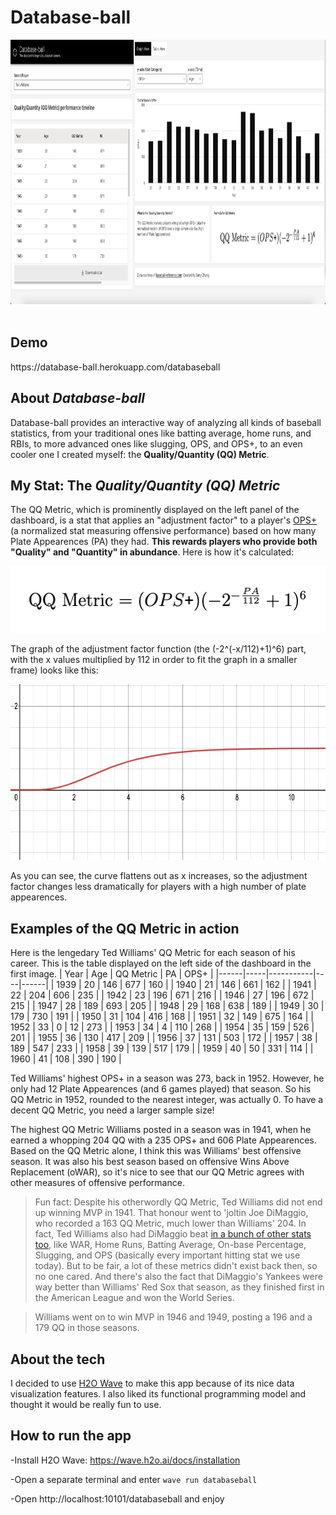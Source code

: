 # Database-ball

<img src="readme/default-view.png" alt="default-view" width=961 height=423> 

## Demo
<p>https://database-ball.herokuapp.com/databaseball</p>

## About <i>Database-ball</i>
Database-ball provides an interactive way of analyzing all kinds of baseball statistics, from your traditional ones like batting average, home runs, and RBIs, to more advanced ones like slugging, OPS, and OPS+, to an even cooler one I created myself: the **Quality/Quantity (QQ) Metric**.

## My Stat: The <i>Quality/Quantity (QQ) Metric</i>
The QQ Metric, which is prominently displayed on the left panel of the dashboard, is a stat that applies an "adjustment factor" to a player's [OPS+](https://www.mlb.com/glossary/advanced-stats/on-base-plus-slugging-plus) (a normalized stat measuring offensive performance) based on how many Plate Appearences (PA) they had. **This rewards players who provide both "Quality" and "Quantity" in abundance**. Here is how it's calculated:

<img src="images/qq_formula.png" alt="formula" width=514 height=107>

The graph of the adjustment factor function (the (-2^(-x/112)+1)^6) part, with the x values multiplied by 112 in order to fit the graph in a smaller frame) looks like this:

<img src="readme/adjustment_function.png" alt="adjustment function graph" width=775 height=281>

As you can see, the curve flattens out as x increases, so the adjustment factor changes less dramatically for players with a high number of plate appearences.

## Examples of the QQ Metric in action
Here is the lengedary Ted Williams' QQ Metric for each season of his career. This is the table displayed on the left side of the dashboard in the first image.
| Year | Age | QQ Metric | PA | OPS+ |
|------|-----|-----------|----|------|
| 1939 | 20 | 146 | 677 | 160 |
 | 1940 | 21 | 146 | 661 | 162 |
 | 1941 | 22 | 204 | 606 | 235 |
 | 1942 | 23 | 196 | 671 | 216 |
 | 1946 | 27 | 196 | 672 | 215 |
 | 1947 | 28 | 189 | 693 | 205 |
 | 1948 | 29 | 168 | 638 | 189 |
 | 1949 | 30 | 179 | 730 | 191 |
 | 1950 | 31 | 104 | 416 | 168 |
 | 1951 | 32 | 149 | 675 | 164 |
 | 1952 | 33 | 0 | 12 | 273 |
 | 1953 | 34 | 4 | 110 | 268 |
 | 1954 | 35 | 159 | 526 | 201 |
 | 1955 | 36 | 130 | 417 | 209 |
 | 1956 | 37 | 131 | 503 | 172 |
 | 1957 | 38 | 189 | 547 | 233 |
 | 1958 | 39 | 139 | 517 | 179 |
 | 1959 | 40 | 50 | 331 | 114 |
 | 1960 | 41 | 108 | 390 | 190 |
 
 Ted Williams' highest OPS+ in a season was 273, back in 1952. However, he only had 12 Plate Appearences (and 6 games played) that season. So his QQ Metric in 1952, rounded to the nearest integer, was actually 0. To have a decent QQ Metric, you need a larger sample size!
 
 The highest QQ Metric Williams posted in a season was in 1941, when he earned a whopping 204 QQ with a 235 OPS+ and 606 Plate Appearences. Based on the QQ Metric alone, I think this was Williams' best offensive season. It was also his best season based on offensive Wins Above Replacement (oWAR), so it's nice to see that our QQ Metric agrees with other measures of offensive performance. 
 
>Fun fact: Despite his otherwordly QQ Metric, Ted Williams did not end up winning MVP in 1941. That honour went to 'joltin Joe DiMaggio, who recorded a 163 QQ Metric, much lower than Williams' 204. In fact, Ted Williams also had DiMaggio beat [in a bunch of other stats too](https://www.baseball-reference.com/awards/awards_1941.shtml#all_AL_MVP_voting), like WAR, Home Runs, Batting Average, On-base Percentage, Slugging, and OPS (basically every important hitting stat we use today). But to be fair, a lot of these metrics didn't exist back then, so no one cared. And there's also the fact that DiMaggio's Yankees were way better than Williams' Red Sox that season, as they finished first in the American League and won the World Series.

>Williams went on to win MVP in 1946 and 1949, posting a 196 and a 179 QQ in those seasons.
 
## About the tech
I decided to use [H2O Wave](https://wave.h2o.ai/docs/guide) to make this app because of its nice data visualization features. I also liked its functional programming model and thought it would be really fun to use.

## How to run the app
-Install H2O Wave: https://wave.h2o.ai/docs/installation 

-Open a separate terminal and enter ```wave run databaseball```

-Open http://localhost:10101/databaseball and enjoy
